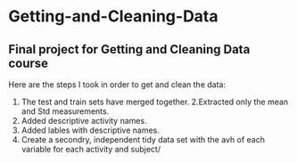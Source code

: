 # Getting-and-Cleaning-Data
## Final project for Getting and Cleaning Data course 
Here are the steps I took in order to get and clean the data: 
  1. The test and train sets have merged together. 
  2.Extracted only the mean and Std measurements.
  3. Added descriptive activity names. 
  4. Added lables with descriptive names. 
  5. Create a secondry, independent tidy data set with the avh of each variable for each activity and subject/
  
